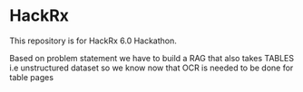 # HackRx
This repository is for HackRx 6.0 Hackathon.

Based on problem statement we have to build a RAG that also takes TABLES i.e unstructured dataset so we know now that OCR is needed to be done for table pages
